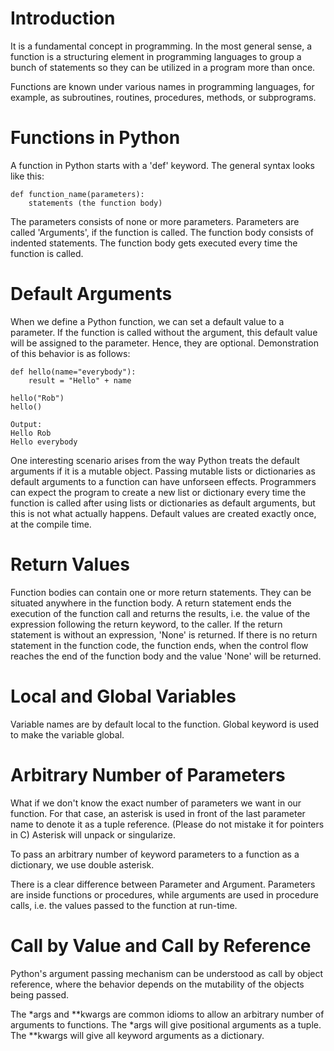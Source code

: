 # Introduction

It is a fundamental concept in programming. In the most general sense, a function is a structuring element in programming languages to group a bunch of statements so they can be utilized in a program more than once.

Functions are known under various names in programming languages, for example, as subroutines, routines, procedures, methods, or subprograms.

# Functions in Python

A function in Python starts with a 'def' keyword. The general syntax looks like this:

```
def function_name(parameters):
    statements (the function body)
```

The parameters consists of none or more parameters. Parameters are called 'Arguments', if the function is called. The function body consists of indented statements. The function body gets executed every time the function is called.

# Default Arguments

When we define a Python function, we can set a default value to a parameter. If the function is called without the argument, this default value will be assigned to the parameter. Hence, they are optional.
Demonstration of this behavior is as follows:

```
def hello(name="everybody"):
    result = "Hello" + name

hello("Rob")
hello()
```
```
Output:
Hello Rob
Hello everybody
```

One interesting scenario arises from the way Python treats the default arguments if it is a mutable object.
Passing mutable lists or dictionaries as default arguments to a function can have unforseen effects. 
Programmers can expect the program to create a new list or dictionary every time the function is called after using lists or dictionaries as default arguments, but this is not what actually happens.
Default values are created exactly once, at the compile time.


# Return Values

Function bodies can contain one or more return statements. They can be situated anywhere in the function body. A return statement ends the execution of the function call and returns the results, 
i.e. the value of the expression following the return keyword, to the caller. If the return statement is without an expression, 'None' is returned. If there is no return statement in the function code, the function ends, when the control flow reaches the end of the function body and the value 'None' will be returned.

# Local and Global Variables

Variable names are by default local to the function.
Global keyword is used to make the variable global.

# Arbitrary Number of Parameters

What if we don't know the exact number of parameters we want in our function.
For that case, an asterisk is used in front of the last parameter name to denote it as a tuple reference. (Please do not mistake it for pointers in C)
Asterisk will unpack or singularize.

To pass an arbitrary number of keyword parameters to a function as a dictionary, we use double asterisk.

There is a clear difference between Parameter and Argument.
Parameters are inside functions or procedures, while arguments are used in procedure calls,
i.e. the values passed to the function at run-time.

# Call by Value and Call by Reference

Python's argument passing mechanism can be understood as call by object reference, where the behavior depends on the mutability of the objects being passed.

The *args and **kwargs are common idioms to allow an arbitrary number of arguments to functions. 
The *args will give positional arguments as a tuple.
The **kwargs will give all keyword arguments as a dictionary.
